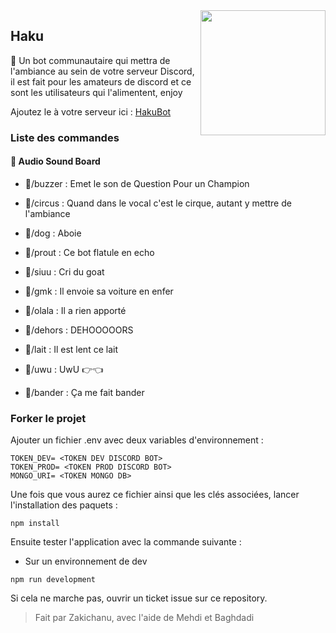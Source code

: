 

<img src="https://data.whicdn.com/images/343785683/original.jpg" width="200px" height="200px" align="right" />

## Haku

🤖 Un bot communautaire qui mettra de l'ambiance au sein de votre serveur Discord, il est fait pour les amateurs de discord et ce sont les utilisateurs qui l'alimentent, enjoy

Ajoutez le à votre serveur ici : [HakuBot](https://discord.com/api/oauth2/authorize?client_id=932725902691958815&permissions=8&scope=bot%20applications.commands)


### Liste des commandes

#### 🎵 Audio Sound Board
- 🎵/buzzer : Emet le son de Question Pour un Champion

- 🎵/circus : Quand dans le vocal c'est le cirque, autant y mettre de l'ambiance

- 🎵/dog : Aboie

- 🎵/prout : Ce bot flatule en echo

- 🎵/siuu : Cri du goat

- 🎵/gmk : Il envoie sa voiture en enfer

- 🎵/olala : Il a rien apporté

- 🎵/dehors : DEHOOOOORS

- 🎵/lait : Il est lent ce lait

- 🎵/uwu : UwU 👉👈

- 🎵/bander : Ça me fait bander
  
### Forker le projet
  
  Ajouter un fichier .env avec deux variables d'environnement : 
  ```
  TOKEN_DEV= <TOKEN DEV DISCORD BOT>
  TOKEN_PROD= <TOKEN PROD DISCORD BOT>
  MONGO_URI= <TOKEN MONGO DB>
  ```
  Une fois que vous aurez ce fichier ainsi que les clés associées, lancer l'installation des paquets :
  
  ````
  npm install
  ````
  
  Ensuite tester l'application avec la commande suivante : 
   - Sur un environnement de dev
  ````
  npm run development
  ````
  Si cela ne marche pas, ouvrir un ticket issue sur ce repository.
  
> Fait par Zakichanu, avec l'aide de Mehdi et Baghdadi
